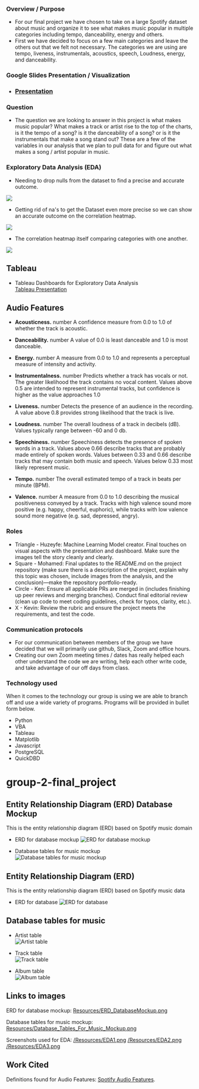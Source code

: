 ### Overview / Purpose
  - For our final project we have chosen to take on a large Spotify dataset about music and organize it to see what makes music popular in multiple categories including tempo, danceability, energy and others. 
  - First we have decided to focus on a few main categories and leave the others out that we felt not necessary. The categories we are using are tempo, liveness, instrumentals, acoustics, speech, Loudness, energy, and danceability.

### Google Slides Presentation / Visualization 
  - ### [Presentation](https://docs.google.com/presentation/d/1yMUxBFe_IQZvvmOrX5EbOusNDbHpxKFGl23NQcmd6k4/edit?usp=sharing)


### Question 
  - The question we are looking to answer in this project is what makes music popular? What makes a track or artist rise to the top of the charts, is it the tempo of a song? is it the danceability of a song? or is it the instrumentals that make a song stand out? These are a few of the variables in our analysis that we plan to pull data for and figure out what makes a song / artist popular in music. 

### Exploratory Data Analysis (EDA)
  - Needing to drop nulls from the dataset to find a precise and accurate outcome. 
  
  ![](/Resources/EDA3.png)
  
  - Getting rid of na's to get the Dataset even more precise so we can show an accurate outcome on the correlation heatmap.
  
  ![](/Resources/EDA2.png)
  
  - The correlation heatmap itself comparing categories with one another. 
  
  ![](/Resources/EDA1.png)
  
  ## Tableau
  - Tableau Dashboards for Exploratory Data Analysis<br>
  [Tableau Presentation](https://public.tableau.com/app/profile/ken.akerman/viz/SpotifyAnalysis_Group2/Story?publish=yes)<br>
  
  
   ## Audio Features
   
  - **Acousticness.** number<float>
    A confidence measure from 0.0 to 1.0 of whether the track is acoustic.

  - **Danceability.** number<float> 
    A value of 0.0 is least danceable and 1.0 is most danceable.

  - **Energy.** number<float> 
    A measure from 0.0 to 1.0 and represents a perceptual measure of intensity and activity.

  - **Instrumentalness.** number<float> 
    Predicts whether a track has vocals or not. The greater likelihood the track contains no vocal content. Values above 0.5 are intended to represent instrumental         tracks, but confidence is higher as the value approaches 1.0

  - **Liveness.** number<float>
    Detects the presence of an audience in the recording. A value above 0.8 provides strong likelihood that the track is live.

  - **Loudness.** number<float>
    The overall loudness of a track in decibels (dB). Values typically range between -60 and 0 db.

  - **Speechiness.** number<float>
    Speechiness detects the presence of spoken words in a track. Values above 0.66 describe tracks that are probably made entirely of spoken words. Values between 0.33     and 0.66 describe tracks that may contain both music and speech. Values below  0.33 most likely represent music.

  - **Tempo.** number<float>
    The overall estimated tempo of a track in beats per minute (BPM).

  - **Valence.** number<float>
    A measure from 0.0 to 1.0 describing the musical positiveness conveyed by a track. Tracks with high valence sound more positive (e.g. happy, cheerful, euphoric),       while tracks with low valence sound more negative (e.g. sad, depressed, angry).
  
  
### Roles
  - Triangle - Huzeyfe: Machine Learning Model creator. Final touches on visual aspects with the presentation and dashboard. Make sure the images tell the     story cleanly and clearly.
  - Square - Mohamed: Final updates to the README.md on the project repository (make sure there is a description of the         project, explain why this topic was chosen, include images from the analysis, and the conclusion)—make the repository       portfolio-ready.
  - Circle - Ken:  Ensure all applicable PRs are merged in (includes finishing up peer reviews and merging branches).           Conduct final editorial review (clean up code to meet coding guidelines, check for typos, clarity, etc.).
  - X - Kevin: Review the rubric and ensure the project meets the requirements, and test the code.
  
### Communication protocols
  - For our communication between members of the group we have decided that we will primarily use github, Slack, Zoom and office hours. 
  - Creating our own Zoom meeting times / dates has really helped each other understand the code we are writing, help each other write code, and take advantage of our off days from class.


### Technology used
  When it comes to the technology our group is using we are able to branch off and use a wide variety of programs. Programs will be provided in bullet form below. 
  - Python
  - VBA
  - Tableau
  - Matplotlib
  - Javascript
  - PostgreSQL
  - QuickDBD

# group-2-final_project
## Entity Relationship Diagram (ERD) Database Mockup 
This is the entity relationship diagram (ERD) based on Spotify music domain<br>
- ERD for database mockup
![ERD for database mockup](/Resources/ERD_Mockup.png)<br>

- Database tables for music mockup<br>
![Database tables for music mockup](/Resources/Database_Tables_For_Music_Mockup.png)<br>


## Entity Relationship Diagram (ERD) 
This is the entity relationship diagram (ERD) based on Spotify music data<br>
- ERD for database
![ERD for database](/Resources/ERD.png)<br>

## Database tables for music<br>
- Artist table<br>
![Artist table](/Resources/artist_table.png)<br>
 
- Track table<br>
![Track table](/Resources/track_table.png)<br>

- Album table<br>
![Album table](/Resources/album_table.png)<br>
 
## Links to images
ERD for database mockup: [Resources/ERD_DatabaseMockup.png](https://github.com/bariir/group-2-final_project/tree/isse_project_code/Resources/ERD_DatabaseMockup.png?raw=true)<br>

Database tables for music mockup: [Resources/Database_Tables_For_Music_Mockup.png](https://github.com/bariir/group-2-final_project/tree/isse_project_code/Resources/Database_Tables_For_Music_Mockup.png?raw=true)<br>

Screenshots used for EDA: [/Resources/EDA1.png](https://github.com/bariir/group-2-final_project/blob/main/Resources/EDA1.png)
[/Resources/EDA2.png](https://github.com/bariir/group-2-final_project/blob/main/Resources/EDA2.png)
[/Resources/EDA3.png](https://github.com/bariir/group-2-final_project/blob/main/Resources/EDA3.png)

## Work Cited
Definitions found for Audio Features:
[Spotify Audio Features](https://developer.spotify.com/documentation/web-api/reference/#/operations/get-audio-features).
